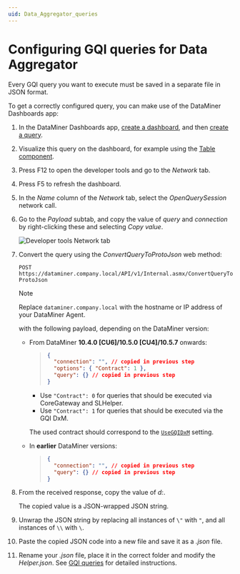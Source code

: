 ```yaml
---
uid: Data_Aggregator_queries
---
```


# Configuring GQI queries for Data Aggregator

Every GQI query you want to execute must be saved in a separate file in JSON format.

To get a correctly configured query, you can make use of the DataMiner Dashboards app:

1. In the DataMiner Dashboards app, [create a dashboard](xref:Creating_a_completely_new_dashboard), and then [create a query](xref:Creating_GQI_query).

1. Visualize this query on the dashboard, for example using the [Table component](xref:DashboardTable).

1. Press F12 to open the developer tools and go to the *Network* tab.

1. Press F5 to refresh the dashboard.

1. In the *Name* column of the *Network* tab, select the *OpenQuerySession* network call.

1. Go to the *Payload* subtab, and copy the value of *query* and *connection* by right-clicking these and selecting *Copy value*.

   ![Developer tools Network tab](~/user-guide/images/DataAggregatorCopyQuery.png)

1. Convert the query using the *ConvertQueryToProtoJson* web method:

   `POST https://dataminer.company.local/API/v1/Internal.asmx/ConvertQueryToProtoJson`

   > [!NOTE]
   > Replace `dataminer.company.local` with the hostname or IP address of your DataMiner Agent.

   with the following payload, depending on the DataMiner version:

   - From DataMiner **10.4.0 [CU6]/10.5.0 [CU4]/10.5.7** onwards:<!-- RN 42855 -->

     > ``` json
     > {
     >   "connection": "", // copied in previous step
     >   "options": { "Contract": 1 },
     >   "query": {} // copied in previous step
     > }
     > ```

     - Use `"Contract": 0` for queries that should be executed via CoreGateway and SLHelper.
     - Use `"Contract": 1` for queries that should be executed via the GQI DxM.

     The used contract should correspond to the [`UseGQIDxM`](xref:Data_Aggregator_settings#using-the-gqi-dxm-for-queries) setting.

   - In **earlier** DataMiner versions:

     > ``` json
     > {
     >   "connection": "", // copied in previous step
     >   "query": {} // copied in previous step
     > }
     > ```

1. From the received response, copy the value of *d:*.

   The copied value is a JSON-wrapped JSON string.

1. Unwrap the JSON string by replacing all instances of  `\"` with `"`, and all instances of `\\` with `\`.

1. Paste the copied JSON code into a new file and save it as a *.json* file.

1. Rename your *.json* file, place it in the correct folder and modify the *Helper.json*. See [GQI queries](xref:Data_Aggregator_settings#gqi-queries) for detailed instructions.
